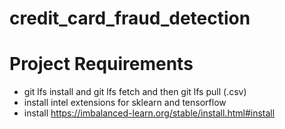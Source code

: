 # credit_card_fraud_detection

# Project Requirements
* git lfs install and git lfs fetch and then git lfs pull (.csv)
* install intel extensions for sklearn and tensorflow
* install https://imbalanced-learn.org/stable/install.html#install